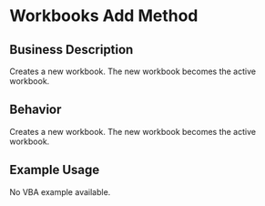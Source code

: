 # Workbooks Add Method

## Business Description
Creates a new workbook. The new workbook becomes the active workbook.

## Behavior
Creates a new workbook. The new workbook becomes the active workbook.

## Example Usage
No VBA example available.
